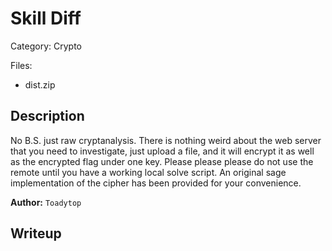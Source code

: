 # Skill Diff

Category: Crypto

Files:
- dist.zip

## Description

No B.S. just raw cryptanalysis. There is nothing weird about the web server that you need to investigate, just upload a file, and it will encrypt it as well as the encrypted flag under one key. Please please please do not use the remote until you have a working local solve script. An original sage implementation of the cipher has been provided for your convenience.

**Author:** `Toadytop`

## Writeup